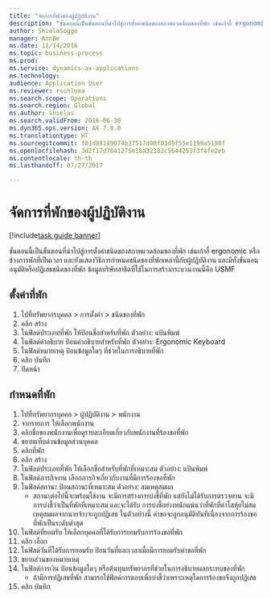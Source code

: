 ```yaml
--- 
title: "จัดการที่พักของผู้ปฏิบัติงาน"
description: "ขั้นตอนนี้เป็นขั้นตอนที่นำไปสู่การตั้งค่าชนิดของสภาพแวดล้อมของที่พัก เช่นเก้าอี้ ergonomic หรือช่วงการพักที่เป็นเวลา "
author: ShielaSogge
manager: AnnBe
ms.date: 11/14/2016
ms.topic: business-process
ms.prod: 
ms.service: dynamics-ax-applications
ms.technology: 
audience: Application User
ms.reviewer: rschloma
ms.search.scope: Operations
ms.search.region: Global
ms.author: shielas
ms.search.validFrom: 2016-06-30
ms.dyn365.ops.version: AX 7.0.0
ms.translationtype: HT
ms.sourcegitcommit: f01d88149074b37517d00f03d8f55e1199a5198f
ms.openlocfilehash: 3d2f17d7841275e18a32382c5644253f3f4fe2eb
ms.contentlocale: th-th
ms.lasthandoff: 07/27/2017

---
```

# <a name="manage-worker-accommodations"></a>จัดการที่พักของผู้ปฏิบัติงาน

[!include[task guide banner](../../../includes/task-guide-banner.md)]

ขั้นตอนนี้เป็นขั้นตอนที่นำไปสู่การตั้งค่าชนิดของสภาพแวดล้อมของที่พัก เช่นเก้าอี้ ergonomic หรือช่วงการพักที่เป็นเวลา  และยังแสดงวิธีการกำหนดชนิดของที่พักเหล่านี้กับผู้ปฏิบัติงาน และมีทั้งขั้นตอนอนุมัติหรือปฏิเสธชนิดของที่พัก  ข้อมูลบริษัทสาธิตที่ใช้ในการสร้างกระบวนงานนี้คือ USMF


## <a name="setup-accommodations"></a>ตั้งค่าที่พัก
1. ไปที่ทรัพยากรบุคคล > การตั้งค่า > ชนิดของที่พัก
2. คลิก สร้าง
3. ในฟิลด์ประเภทที่พัก ให้ป้อนชื่อสำหรับที่พัก  ตัวอย่าง: แป้นพิมพ์
4. ในฟิลด์คำอธิบาย ป้อนคำอธิบายสำหรับที่พัก  ตัวอย่าง: Ergonomic Keyboard
5. ในฟิลด์หมายเหตุ ป้อนข้อมูลใดๆ ที่ช่วยในการอธิบายที่พัก
6. คลิก บันทึก
7. ปิดหน้า

## <a name="assign-accommodations"></a>กำหนดที่พัก
1. ไปที่ทรัพยากรบุคคล > ผู้ปฏิบัติงาน > พนักงาน
2. จากรายการ ให้เลือกพนักงาน
3. คลิกชื่อของพนักงานเพื่อดูรายละเอียดเกี่ยวกับพนักงานที่ร้องขอที่พัก
4. ขยายแท็บด่วนข้อมูลส่วนบุคคล
5. คลิกที่พัก
6. คลิก สร้าง
7. ในฟิลด์ประเภทที่พัก ให้เลือกชื่อสำหรับที่พักที่เหมาะสม  ตัวอย่าง: แป้นพิมพ์
8. ในฟิลด์ภารกิจงาน เลือกภารกิจเกี่ยวกับงานที่มีการร้องขอที่พัก
9. ในฟิลด์สถานะ ป้อนสถานะที่เหมาะสม  ตัวอย่าง: สมเหตุสมผล
    * สถานะต่อไปนี้จะพร้อมใช้งาน  จะมีการสร้างการบ่งชี้ที่พัก แต่ยังไม่ได้รับการตรวจทาน  จะมีการบ่งชี้ว่าเป็นที่พักที่เหมาะสม และจะได้รับ  การบ่งชี้อย่างหนักแน่นว่าที่พักที่ค่าโสหุ้ยไม่สมเหตุสมผลจากนายจ้างจะถูกปฏิเสธ  ในตัวอย่างนี้ คำขอจะถูกอนุมัติทันทีเนื่องจากการร้องขอที่พักเป็นระดับต่ำสุด  
10. ในฟิลด์ที่ยอมรับ ให้เลือกบุคคลที่ได้รับการยอมรับการร้องขอที่พัก
11. คลิก เลือก
12. ในฟิลด์วันที่ได้รับการยอมรับ ป้อนวันที่และเวลาเมื่อมีการยอมรับคำขอที่พัก
13. ขยายส่วนของหมายเหตุ
14. ในฟิลด์การเงิน ป้อนข้อมูลใดๆ หรือต้นทุนทรัพยากรที่ช่วยในการอธิบายผลกระทบของที่พัก
    * ถ้ามีการปฏิเสธที่พัก สามารถใช้ฟิลด์การตอบเพื่อบ่งชี้ว่าเพราะเหตุใดการร้องขอจึงถูกปฏิเสธ  
15. คลิก บันทึก


